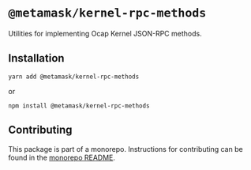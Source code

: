 # `@metamask/kernel-rpc-methods`

Utilities for implementing Ocap Kernel JSON-RPC methods.

## Installation

`yarn add @metamask/kernel-rpc-methods`

or

`npm install @metamask/kernel-rpc-methods`

## Contributing

This package is part of a monorepo. Instructions for contributing can be found in the [monorepo README](https://github.com/MetaMask/ocap-kernel#readme).
